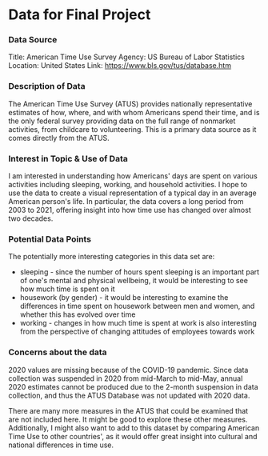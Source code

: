 # Data for Final Project

### Data Source
Title: American Time Use Survey 
Agency: US Bureau of Labor Statistics 
Location: United States 
Link: https://www.bls.gov/tus/database.htm

### Description of Data
The American Time Use Survey (ATUS) provides nationally representative estimates of how, where, and with whom Americans spend their time, and is the only federal survey providing data on the full range of nonmarket activities, from childcare to volunteering. This is a primary data source as it comes directly from
the ATUS.

### Interest in Topic & Use of Data
I am interested in understanding how Americans' days are spent on various activities including sleeping, working, and household activities.
I hope to use the data to create a visual representation of a typical day in an average American person's life.
In particular, the data covers a long period from 2003 to 2021, offering insight into how time use has changed over almost two decades.

### Potential Data Points
The potentially more interesting categories in this data set are:
- sleeping - since the number of hours spent sleeping is an important part of one's mental and physical wellbeing, it would be interesting
to see how much time is spent on it
- housework (by gender) - it would be interesting to examine the differences in time spent on housework between men and women,
and whether this has evolved over time
- working - changes in how much time is spent at work is also interesting from the perspective of changing attitudes of employees towards work

### Concerns about the data
2020 values are missing because of the COVID-19 pandemic. Since data collection was suspended in 2020 from mid-March to mid-May, annual 2020 estimates cannot be produced due to the 2-month suspension in data collection, and thus the ATUS Database was not updated with 2020 data.

There are many more measures in the ATUS that could be examined that are not included here. It might be good to explore these other measures.
Additionally, I might also want to add to this dataset by comparing American Time Use to other countries', as it would
offer great insight into cultural and national differences in time use.